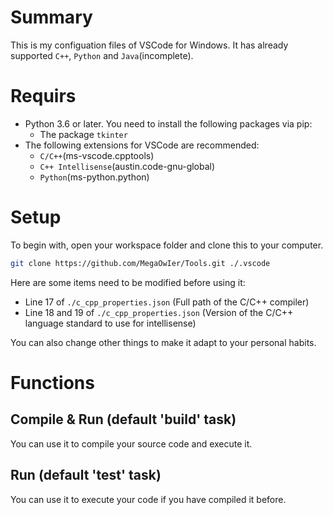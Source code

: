 # Summary
This is my configuation files of VSCode for Windows.
It has already supported `C++`, `Python` and `Java`(incomplete).


# Requirs
+ Python 3.6 or later. You need to install the following packages via pip:
    + The package `tkinter`
+ The following extensions for VSCode are recommended:
    + `C/C++`(ms-vscode.cpptools)
    + `C++ Intellisense`(austin.code-gnu-global)
    + `Python`(ms-python.python)


# Setup
To begin with, open your workspace folder and clone this to your computer.
```sh
git clone https://github.com/MegaOwIer/Tools.git ./.vscode

```

Here are some items need to  be modified before using it:
+ Line 17 of `./c_cpp_properties.json` (Full path of the C/C++ compiler)
+ Line 18 and 19 of `./c_cpp_properties.json` (Version of the C/C++ language standard to use for intellisense)

You can also change other things to make it adapt to your personal habits.

# Functions
## Compile & Run (default 'build' task)
You can use it to compile your source code and execute it.

## Run (default 'test' task)
You can use it to execute your code if you have compiled it before.